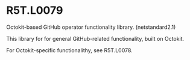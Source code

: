 # R5T.L0079
Octokit-based GitHub operator functionality library. (netstandard2.1)

This library for for general GitHub-related functionality, built on Octokit.

For Octokit-specific functionalithy, see R5T.L0078.